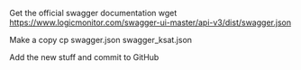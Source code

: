 
Get the official swagger documentation
wget https://www.logicmonitor.com/swagger-ui-master/api-v3/dist/swagger.json

Make a copy
cp swagger.json swagger_ksat.json

Add the new stuff and commit to GitHub

